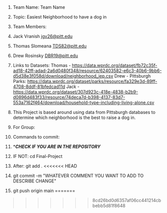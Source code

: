 1. Team Name: Team Name
2. Topic: Easiest Neighborhood to have a dog in
3. Team Members:
4. Jack Vranish jgv26@pitt.edu
5. Thomas Slomeana TDS82@pitt.edu
6. Drew Rosinsky DBR19@pitt.edu
7. Links to Datasets:
Thomas - https://data.wprdc.org/dataset/fb72c35f-ad18-42ff-adad-2a6d0480f348/resource/62403582-e6c3-40b6-9bb6-d5d38e3f058d/download/neighborhood_iep.csv
Drew - Pittsburgh Parks: https://data.wprdc.org/dataset/parks/resource/fa329e3d-89ff-4708-8ddf-81bfedcad11d
Jack - https://data.wprdc.org/dataset/307d923c-418e-4838-b2b9-d0896d483f33/resource/74deca7d-b398-4137-83d7-553a7162f464/download/household-type-including-living-alone.csv
9. This Project is based around using data from Pittsburgh databases to determine which neighborhood is the best to raise a dog in.

10. For Group:
11. Commands to commit:
12. ****CHECK IF YOU ARE IN THE REPOSITORY***
13. IF NOT: cd Final-Project
14. After: git add .
<<<<<<< HEAD
15. git commit -m "WHATEVER COMMENT YOU WANT TO ADD TO DESCRIBE CHANGE"
16. git push origin main
=======
>>>>>>> 8cd26bd0d6357af06cc441214cbbebb5d81f8648
